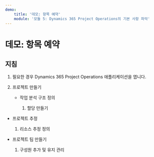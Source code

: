 ```yaml
---
demo:
    title: '데모: 항목 예약'
    module: '모듈 5: Dynamics 365 Project Operations의 기본 사항 파악'
---
```


# 데모: 항목 예약

## 지침

1. 필요한 경우 Dynamics 365 Project Operations 애플리케이션을 엽니다. 

2. 프로젝트 만들기

	- 작업 분석 구조 정의

		1. 할당 만들기

- 프로젝트 추정

	1. 리소스 추정 정의

- 프로젝트 팀 만들기

	1. 구성원 추가 및 유지 관리
